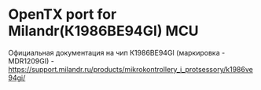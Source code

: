 # OpenTX port for Milandr(К1986ВЕ94GI) MCU

Официальная документация на чип К1986ВЕ94GI (маркировка - MDR1209GI) - https://support.milandr.ru/products/mikrokontrollery_i_protsessory/k1986ve94gi/
